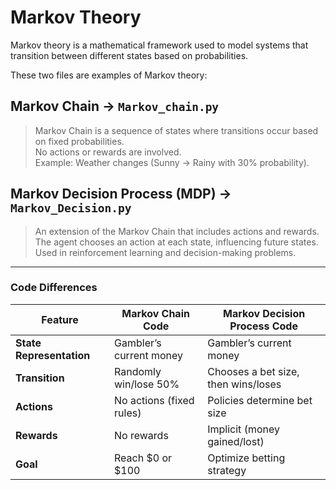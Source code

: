 # Markov Theory
Markov theory is a mathematical framework used to model systems that transition between different states based on probabilities.

These two files are examples of Markov theory:

## Markov Chain -> `Markov_chain.py`
> Markov Chain is a sequence of states where transitions occur based on fixed probabilities.  
> No actions or rewards are involved.  
> Example: Weather changes (Sunny → Rainy with 30% probability).  

## Markov Decision Process (MDP) -> `Markov_Decision.py`
> An extension of the Markov Chain that includes actions and rewards.  
> The agent chooses an action at each state, influencing future states.  
> Used in reinforcement learning and decision-making problems.  

---

### **Code Differences**  

| Feature                  | Markov Chain Code          | Markov Decision Process Code |
|--------------------------|--------------------------|----------------------------------|
| **State Representation** | Gambler’s current money  | Gambler’s current money         |
| **Transition**           | Randomly win/lose 50%    | Chooses a bet size, then wins/loses |
| **Actions**              | No actions (fixed rules) | Policies determine bet size     |
| **Rewards**              | No rewards               | Implicit (money gained/lost)    |
| **Goal**                 | Reach $0 or $100         | Optimize betting strategy       |
